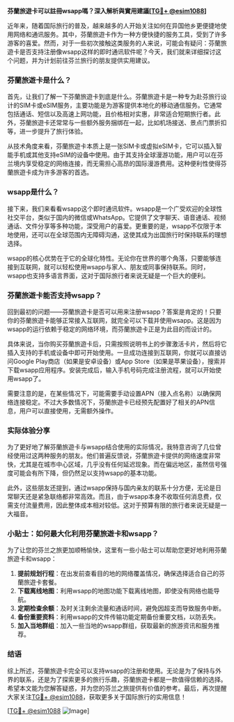 **芬蘭旅遊卡可以註冊wsapp嗎？深入解析與實用建議[[TG💪+ @esim1088](https://t.me/s/esim1088)]**

近年来，随着国际旅行的普及，越来越多的人开始关注如何在异国他乡更便捷地使用网络和通讯服务。其中，芬蘭旅遊卡作为一种方便快捷的服务工具，受到了许多游客的喜爱。然而，对于一些初次接触这类服务的人来说，可能会有疑问：芬蘭旅遊卡是否支持注册像wsapp这样的即时通讯软件呢？今天，我们就来详细探讨这个问题，并为计划前往芬兰旅行的朋友提供实用建议。

### 芬蘭旅遊卡是什么？

首先，让我们了解一下芬蘭旅遊卡到底是什么。芬蘭旅遊卡是一种专为赴芬旅行设计的SIM卡或eSIM服务，主要功能是为游客提供本地化的移动通信服务。它通常包括通话、短信以及高速上网功能，且价格相对实惠，非常适合短期旅行者。此外，芬蘭旅遊卡还常常与一些额外服务捆绑在一起，比如机场接送、景点门票折扣等，进一步提升了旅行体验。

从技术角度来看，芬蘭旅遊卡本质上是一张SIM卡或虚拟eSIM卡，它可以插入智能手机或其他支持eSIM的设备中使用。由于其支持全球漫游功能，用户可以在芬兰境内享受稳定的网络连接，而无需担心高昂的国际漫游费用。这种便利性使得芬蘭旅遊卡成为许多游客的首选。

### wsapp是什么？

接下来，我们来看看wsapp这个即时通讯软件。wsapp是一个广受欢迎的全球性社交平台，类似于国内的微信或WhatsApp。它提供了文字聊天、语音通话、视频通话、文件分享等多种功能，深受用户的喜爱。更重要的是，wsapp不仅限于本地使用，还可以在全球范围内无障碍沟通，这使其成为出国旅行时保持联系的理想选择。

wsapp的核心优势在于它的全球化特性。无论你在世界的哪个角落，只要能够连接到互联网，就可以轻松使用wsapp与家人、朋友或同事保持联系。同时，wsapp也支持多语言界面，这对于国际旅行者来说无疑是一个巨大的便利。

### 芬蘭旅遊卡能否支持wsapp？

回到最初的问题——芬蘭旅遊卡是否可以用来注册wsapp？答案是肯定的！只要你的芬蘭旅遊卡能够正常接入互联网，就完全可以下载并使用wsapp。这是因为wsapp的运行依赖于稳定的网络环境，而芬蘭旅遊卡正是为此目的而设计的。

具体来说，当你购买芬蘭旅遊卡后，只需按照说明书上的步骤激活卡片，然后将它插入支持的手机或设备中即可开始使用。一旦成功连接到互联网，你就可以直接访问Google Play商店（如果是安卓设备）或App Store（如果是苹果设备），搜索并下载wsapp应用程序。安装完成后，输入手机号码完成注册流程，就可以开始使用wsapp了。

需要注意的是，在某些情况下，可能需要手动设置APN（接入点名称）以确保网络连接稳定。不过大多数情况下，芬蘭旅遊卡已经预先配置好了相关的APN信息，用户可以直接使用，无需额外操作。

### 实际体验分享

为了更好地了解芬蘭旅遊卡与wsapp结合使用的实际情况，我特意咨询了几位曾经使用过这两种服务的朋友。他们普遍反馈说，芬蘭旅遊卡提供的网络速度非常快，尤其是在城市中心区域，几乎没有任何延迟现象。而在偏远地区，虽然信号强度可能会有所下降，但仍然足以支持wsapp的基本功能。

此外，这些朋友还提到，通过wsapp保持与国内亲友的联系十分方便，无论是日常聊天还是紧急联络都非常高效。而且，由于wsapp本身不收取任何消息费，仅需支付流量费用，因此整体成本相对较低。这对于预算有限的旅行者来说无疑是一大福音。

### 小贴士：如何最大化利用芬蘭旅遊卡和wsapp？

为了让您的芬兰之旅更加顺畅愉快，这里有一些小贴士可以帮助您更好地利用芬蘭旅遊卡和wsapp：

1. **提前规划行程**：在出发前查看目的地的网络覆盖情况，确保选择适合自己的芬蘭旅遊卡套餐。
2. **下载离线地图**：利用wsapp的地图功能下载离线地图，即使没有网络也能导航。
3. **定期检查余额**：及时关注剩余流量和通话时间，避免因超支而导致服务中断。
4. **备份重要资料**：利用wsapp的文件传输功能定期备份重要文档，以防丢失。
5. **加入当地群组**：加入一些当地的wsapp群组，获取最新的旅游资讯和服务推荐。

### 结语

综上所述，芬蘭旅遊卡完全可以支持wsapp的注册和使用。无论是为了保持与外界的联系，还是为了探索更多的旅行乐趣，芬蘭旅遊卡都是一款值得信赖的选择。希望本文能为您解答疑惑，并为您的芬兰之旅提供有价值的参考。最后，再次提醒大家关注[TG💪+ @esim1088](https://t.me/s/esim1088)，获取更多关于国际旅行的实用信息！

[[TG💪+ @esim1088](https://t.me/s/esim1088) ![Image](https://i.postimg.cc/4NQfJmqS/Snipaste-2025-05-13-00-14-12.png)]